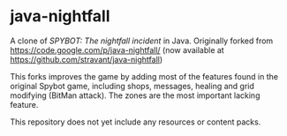 java-nightfall
==============

A clone of *SPYBOT: The nightfall incident* in Java.
Originally forked from https://code.google.com/p/java-nightfall/
(now available at https://github.com/stravant/java-nightfall)

This forks improves the game by adding most of the features found in the original Spybot game,
including shops, messages, healing and grid modifying (BitMan attack).
The zones are the most important lacking feature.

This repository does not yet include any resources or content packs.

